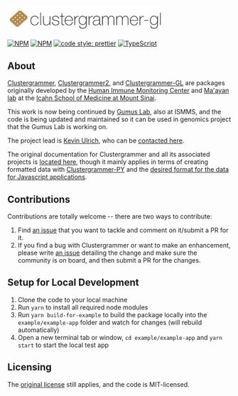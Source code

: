 <img src='img/clustergrammer-gl_logo.png' alt="Clustergramer" width="350px" >

[![NPM](https://img.shields.io/npm/v/@gumuslab/clustergrammer.svg)](https://www.npmjs.com/package/@gumuslab/clustergrammer) [![NPM](https://img.shields.io/npm/l/clustergrammer-gl.svg)](https://github.com/ismms-himc/clustergrammer-gl/blob/master/LICENSE) [![code style: prettier](https://img.shields.io/badge/code_style-prettier-ff69b4.svg?style=flat-square)](https://github.com/prettier/prettier) [![TypeScript](https://badges.frapsoft.com/typescript/love/typescript.svg?v=101)](https://github.com/ellerbrock/typescript-badges/)

## About

[Clustergrammer](https://www.npmjs.com/package/clustergrammer), [Clustergrammer2](https://www.npmjs.com/package/clustergrammer2), and [Clustergrammer-GL](https://www.npmjs.com/package/clustergrammer-gl) are packages originally developed by the [Human Immune Monitoring Center](https://icahn.mssm.edu/research/human-immune-monitoring-center) and [Ma'ayan lab](http://labs.icahn.mssm.edu/maayanlab/) at the [Icahn School of Medicine at Mount Sinai](http://icahn.mssm.edu/).

This work is now being continued by [Gumus Lab](https://gumuslab.github.io/), also at ISMMS, and the code is being updated and maintained so it can be used in genomics project that the Gumus Lab is working on.

The project lead is [Kevin Ulrich](https://github.com/moromis), who can be [contacted here](kevin.ulrich@mssm.edu).

The original documentation for Clustergrammer and all its associated projects is [located here](http://clustergrammer.readthedocs.io), though it mainly applies in terms of creating formatted data with [Clustergrammer-PY](https://clustergrammer.readthedocs.io/clustergrammer_py.html) and the [desired format for the data for Javascript applications](https://clustergrammer.readthedocs.io/clustergrammer_js.html#visualization-json).

## Contributions

Contributions are totally welcome -- there are two ways to contribute:
1. Find [an issue](https://github.com/GumusLab/clustergrammer/issues) that you want to tackle and comment on it/submit a PR for it.
2. If you find a bug with Clustergrammer or want to make an enhancement, please write [an issue](https://github.com/GumusLab/clustergrammer/issues) detailing the change and make sure the community is on board, and then submit a PR for the changes.

## Setup for Local Development

1. Clone the code to your local machine
2. Run `yarn` to install all required node modules
3. Run `yarn build-for-example` to build the package locally into the `example/example-app` folder and watch for changes (will rebuild automatically)
4. Open a new terminal tab or window, `cd example/example-app` and `yarn start` to start the local test app

## Licensing

The [original license](https://clustergrammer.readthedocs.io/license.html) still applies, and the code is MIT-licensed.
